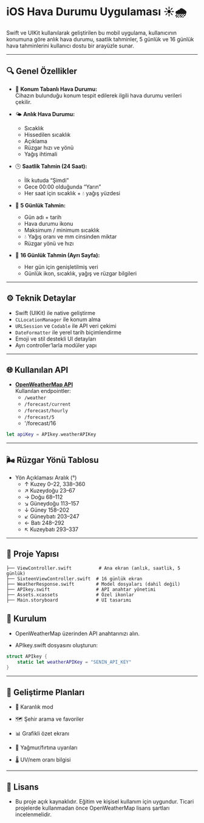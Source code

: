 # iOS Hava Durumu Uygulaması ☀️🌧️

Swift ve UIKit kullanılarak geliştirilen bu mobil uygulama, kullanıcının konumuna göre anlık hava durumu, saatlik tahminler, 5 günlük ve 16 günlük hava tahminlerini kullanıcı dostu bir arayüzle sunar.

---

## 🔍 Genel Özellikler

- 📍 **Konum Tabanlı Hava Durumu:**  
  Cihazın bulunduğu konum tespit edilerek ilgili hava durumu verileri çekilir.

- 🌤️ **Anlık Hava Durumu:**  
  - Sıcaklık  
  - Hissedilen sıcaklık  
  - Açıklama  
  - Rüzgar hızı ve yönü  
  - Yağış ihtimali

- 🕒 **Saatlik Tahmin (24 Saat):**  
  - İlk kutuda “Şimdi”  
  - Gece 00:00 olduğunda “Yarın”  
  - Her saat için sıcaklık + 💧 yağış yüzdesi

- 📅 **5 Günlük Tahmin:**  
  - Gün adı + tarih  
  - Hava durumu ikonu  
  - Maksimum / minimum sıcaklık  
  - 💧 Yağış oranı ve mm cinsinden miktar  
  - Rüzgar yönü ve hızı

- 📆 **16 Günlük Tahmin (Ayrı Sayfa):**  
  - Her gün için genişletilmiş veri  
  - Günlük ikon, sıcaklık, yağış ve rüzgar bilgileri

---

## ⚙️ Teknik Detaylar

- Swift (UIKit) ile native geliştirme  
- `CLLocationManager` ile konum alma  
- `URLSession` ve `Codable` ile API veri çekimi  
- `DateFormatter` ile yerel tarih biçimlendirme  
- Emoji ve stil destekli UI detayları  
- Ayrı controller’larla modüler yapı

---

## 🌐 Kullanılan API

- **[OpenWeatherMap API](https://openweathermap.org/api)**  
  Kullanılan endpointler:
  - `/weather`
  - `/forecast/current`
  - `/forecast/hourly`
  - `/forecast/5`
  - '/forecast/16

```swift
let apiKey = APIkey.weatherAPIKey
```
---

## 🌬️ Rüzgar Yönü Tablosu
- Yön Açıklaması	Aralık (°)
  - ↑ Kuzey	0–22, 338–360
  - ↗ Kuzeydoğu	23–67
  - → Doğu	68–112
  - ↘ Güneydoğu	113–157
  - ↓ Güney	158–202
  - ↙ Güneybatı	203–247
  - ← Batı	248–292
  - ↖ Kuzeybatı	293–337

---

## 📂 Proje Yapısı

```text
├── ViewController.swift          # Ana ekran (anlık, saatlik, 5 günlük)
├── SixteenViewController.swift  # 16 günlük ekran
├── WeatherResponse.swift        # Model dosyaları (dahil değil)
├── APIkey.swift                 # API anahtar yönetimi
├── Assets.xcassets              # Özel ikonlar
├── Main.storyboard              # UI tasarımı
```

## 🚀 Kurulum
- OpenWeatherMap üzerinden API anahtarınızı alın.

- APIkey.swift dosyasını oluşturun:

```swift
struct APIkey {
    static let weatherAPIKey = "SENIN_API_KEY"
}
```
---

## 🔮 Geliştirme Planları

- 🌙 Karanlık mod

- 🗺️ Şehir arama ve favoriler

- 📊 Grafikli özet ekranı

- 🔔 Yağmur/fırtına uyarıları

- 🌡️ UV/nem oranı bilgisi

---

## 📄 Lisans
- Bu proje açık kaynaklıdır. Eğitim ve kişisel kullanım için uygundur.
Ticari projelerde kullanmadan önce OpenWeatherMap lisans şartları incelenmelidir.
